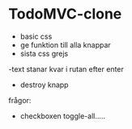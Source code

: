 # TodoMVC-clone


- basic css
- ge funktion till alla knappar
- sista css grejs

-text stanar kvar i rutan efter enter
- destroy knapp

frågor:
- checkboxen toggle-all.....
